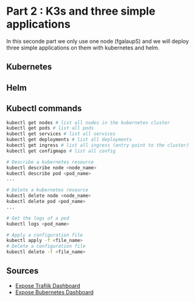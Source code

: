 # Part 2 : K3s and three simple applications

In this seconde part we only use one node (fgalaupS) and we will deploy three simple applications on them with kubernetes and helm.

## Kubernetes

## Helm



## Kubectl commands



```bash
kubectl get nodes # list all nodes in the kubernetes cluster
kubectl get pods # list all pods
kubectl get services # list all services
kubectl get deployments # list all deployments
kubectl get ingress # list all ingress (entry point to the cluster)
kubectl get configmaps # list all config 

# Describe a kubernetes resource
kubectl describe node <node_name> 
kubectl describe pod <pod_name>
...

# Delete a kubernetes resource
kubectl delete node <node_name>
kubectl delete pod <pod_name>
...

# Get the logs of a pod
kubectl logs <pod_name>

# Apply a configuration file
kubectl apply -f <file_name>
# Delete a configuration file
kubectl delete -f <file_name>
```

## Sources
 - [Expose Trafiik Dashboard](https://k3s.rocks/traefik-dashboard/)
 - [Expose Bubernetes Dashboard](https://pgillich.medium.com/setup-lightweight-kubernetes-with-k3s-6a1c57d62217)
 